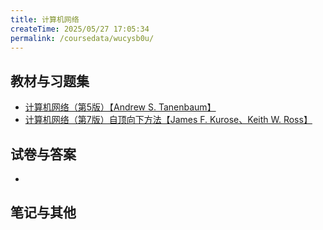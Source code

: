 ```yaml
---
title: 计算机网络
createTime: 2025/05/27 17:05:34
permalink: /coursedata/wucysb0u/
---
```


## 教材与习题集

* [计算机网络（第5版）【Andrew S. Tanenbaum】](https://easylink.cc/3pf1yt)
* [计算机网络（第7版）自顶向下方法【James F. Kurose、Keith W. Ross】](https://easylink.cc/b5nx76)

## 试卷与答案

*

## 笔记与其他
